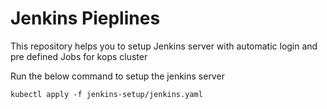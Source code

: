 # Jenkins Pieplines
This repository helps you to setup Jenkins server with automatic login and pre defined Jobs for kops cluster

Run the below command to setup the jenkins server
```
kubectl apply -f jenkins-setup/jenkins.yaml
```
